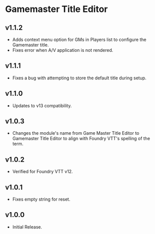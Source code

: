 # Gamemaster Title Editor

## v1.1.2

- Adds context menu option for GMs in Players list to configure the Gamemaster title.
- Fixes error when A/V application is not rendered.

## v1.1.1

- Fixes a bug with attempting to store the default title during setup.

## v1.1.0

- Updates to v13 compatibility.

## v1.0.3

- Changes the module's name from Game Master Title Editor to Gamemaster Title Editor to align with Foundry VTT's spelling of the term.

## v1.0.2

- Verified for Foundry VTT v12.

## v1.0.1

- Fixes empty string for reset.

## v1.0.0

- Initial Release.
